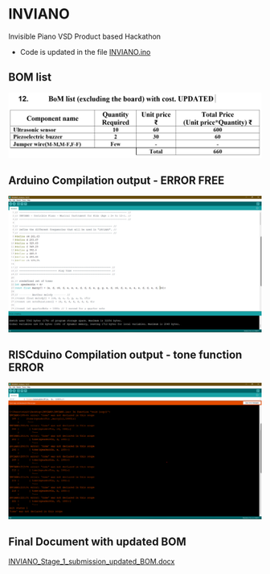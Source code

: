 # INVIANO
Invisible Piano VSD Product based Hackathon

- Code is updated in the file [INVIANO.ino](INVIANO.ino)

## BOM list

![BOM list](<Screenshot 2023-09-29 213303.png>)

## Arduino Compilation output - ERROR FREE

![Arduino Output](<Screenshot 2023-09-29 211907.png>)

## RISCduino Compilation output - tone function ERROR

![RISCduino Output](<Screenshot 2023-09-29 212555.png>)

## Final Document with updated BOM

[INVIANO_Stage_1_submission_updated_BOM.docx](INVIANO_Stage_1_submission_updated_BOM.docx)
